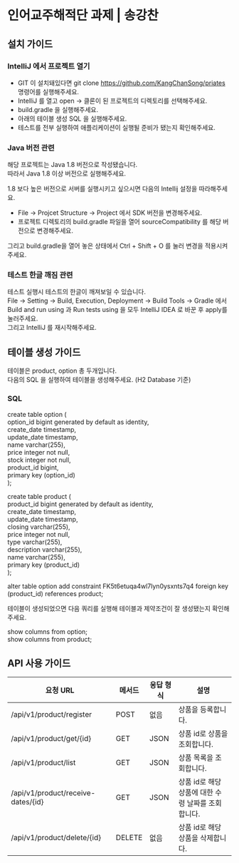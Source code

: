 # 인어교주해적단 과제 | 송강찬

## 설치 가이드
### IntelliJ 에서 프로젝트 열기
* GIT 이 설치돼있다면 git clone https://github.com/KangChanSong/priates 명령어를 실행해주세요.
* IntelliJ 를 열고 open -> 클론이 된 프로젝트의 디렉토리를 선택해주세요.
* build.gradle 을 실행해주세요.
* 아래의 테이블 생성 SQL 을 실행해주세요.
* 테스트를 전부 실행하여 애플리케이션이 실행될 준비가 됐는지 확인해주세요.

### Java 버전 관련
해당 프로젝트는 Java 1.8 버전으로 작성됐습니다.  
따라서 Java 1.8 이상 버전으로 실행해주세요.  
  
1.8 보다 높은 버전으로 서버를 실행시키고 싶으시면
다음의 Intellij 설정을 따라해주세요.
* File -> Projcet Structure -> Project 에서 SDK 버전을 변경해주세요.
* 프로젝트 디렉토리의 build.gradle 파일을 열어 sourceCompatibility 를 해당 버전으로 변경해주세요.
  
그리고 build.gradle을 열어 놓은 상태에서 Ctrl + Shift + O 를 눌러 변경을 적용시켜주세요.

### 테스트 한글 깨짐 관련
테스트 실행시 테스트의 한글이 깨져보일 수 있습니다.   
File -> Setting -> Build, Execution, Deployment -> Build Tools -> Gradle 에서    
Build and run using 과 Run tests using 을 모두 IntelliJ IDEA 로 바꾼 후 apply를 눌러주세요.  
그리고 IntelliJ 를 재시작해주세요.    
  
## 테이블 생성 가이드
테이블은 product, option 총 두개입니다.  
다음의 SQL 을 실행하여 테이블을 생성해주세요. (H2 Database 기준)
### SQL 
 create table option (  
       option_id bigint generated by default as identity,  
        create_date timestamp,  
        update_date timestamp,  
        name varchar(255),  
        price integer not null,  
        stock integer not null,  
        product_id bigint,  
        primary key (option_id)  
    );  
  
   create table product (  
       product_id bigint generated by default as identity,  
        create_date timestamp,  
        update_date timestamp,  
        closing varchar(255),  
        price integer not null,  
        type varchar(255),  
        description varchar(255),  
        name varchar(255),  
        primary key (product_id)  
    );    


 alter table option 
       add constraint FK5t6etuqa4wl7lyn0ysxnts7q4 
       foreign key (product_id) 
       references product;
      
 테이블이 생성되었으면 다음 쿼리를 실행해 테이블과 제약조건이 잘 생성됐는지 확인해주세요.  
   
show columns from option;  
show columns from product;  

## API 사용 가이드
| 요청 URL  | 메서드 | 응답 형식  | 설명 |
| ------------- | ------------- | ------------- | ------------- |
| /api/v1/product/register | POST  | 없음 | 상품을 등록합니다.  |
| /api/v1/product/get/{id} | GET  | JSON | 상품 id로 상품을 조회합니다.  |
| /api/v1/product/list | GET  | JSON | 상품 목록을 조회합니다.  |
| /api/v1/product/receive-dates/{id} | GET  | JSON | 상품 id로 해당 상품에 대한 수령 날짜를 조회합니다.  |
| /api/v1/product/delete/{id} | DELETE  | 없음 | 상품 id로 해당 상품을 삭제합니다.  |
